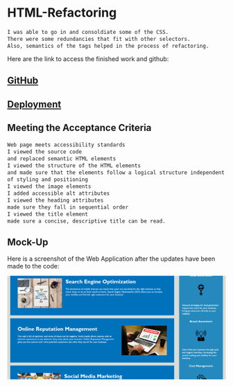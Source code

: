 # HTML-Refactoring
```
I was able to go in and consoldiate some of the CSS.
There were some redundancies that fit with other selectors.
Also, semantics of the tags helped in the process of refactoring. 

```
Here are the link to access the finished work and github:<br>
## [GitHub](https://github.com/beyondcommitted/HTML-Refactoring)<br>
## [Deployment](https://beyondcommitted.github.io/HTML-Refactoring/index.html)

## Meeting the Acceptance Criteria
```
Web page meets accessibility standards
I viewed the source code
and replaced semantic HTML elements
I viewed the structure of the HTML elements
and made sure that the elements follow a logical structure independent of styling and positioning
I viewed the image elements
I added accessible alt attributes
I viewed the heading attributes
made sure they fall in sequential order
I viewed the title element
made sure a concise, descriptive title can be read.

```

## Mock-Up
Here is a screenshot of the Web Application after the updates have been made to the code:

![Refactoring demo](https://github.com/beyondcommitted/HTML-Refactoring/blob/main/assets/images/Horiseon_Screenshot.png?raw=true)